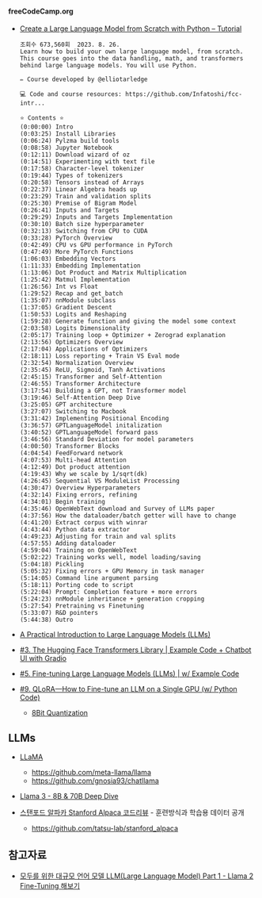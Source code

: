#### freeCodeCamp.org ####

* [Create a Large Language Model from Scratch with Python – Tutorial](https://www.youtube.com/watch?v=UU1WVnMk4E8)

  ```
  조회수 673,560회  2023. 8. 26.
  Learn how to build your own large language model, from scratch. This course goes into the data handling, math, and transformers behind large language models. You will use Python.
  
  ✏️ Course developed by @elliotarledge 
  
  💻 Code and course resources: https://github.com/Infatoshi/fcc-intr...
  
  ⭐️ Contents ⭐️
  (0:00:00) Intro
  (0:03:25) Install Libraries
  (0:06:24) Pylzma build tools
  (0:08:58) Jupyter Notebook
  (0:12:11) Download wizard of oz
  (0:14:51) Experimenting with text file
  (0:17:58) Character-level tokenizer
  (0:19:44) Types of tokenizers
  (0:20:58) Tensors instead of Arrays
  (0:22:37) Linear Algebra heads up
  (0:23:29) Train and validation splits
  (0:25:30) Premise of Bigram Model
  (0:26:41) Inputs and Targets
  (0:29:29) Inputs and Targets Implementation
  (0:30:10) Batch size hyperparameter
  (0:32:13) Switching from CPU to CUDA
  (0:33:28) PyTorch Overview
  (0:42:49) CPU vs GPU performance in PyTorch
  (0:47:49) More PyTorch Functions
  (1:06:03) Embedding Vectors
  (1:11:33) Embedding Implementation
  (1:13:06) Dot Product and Matrix Multiplication
  (1:25:42) Matmul Implementation
  (1:26:56) Int vs Float
  (1:29:52) Recap and get_batch
  (1:35:07) nnModule subclass
  (1:37:05) Gradient Descent
  (1:50:53) Logits and Reshaping
  (1:59:28) Generate function and giving the model some context
  (2:03:58) Logits Dimensionality
  (2:05:17) Training loop + Optimizer + Zerograd explanation
  (2:13:56) Optimizers Overview
  (2:17:04) Applications of Optimizers
  (2:18:11) Loss reporting + Train VS Eval mode
  (2:32:54) Normalization Overview
  (2:35:45) ReLU, Sigmoid, Tanh Activations
  (2:45:15) Transformer and Self-Attention
  (2:46:55) Transformer Architecture
  (3:17:54) Building a GPT, not Transformer model
  (3:19:46) Self-Attention Deep Dive
  (3:25:05) GPT architecture
  (3:27:07) Switching to Macbook
  (3:31:42) Implementing Positional Encoding
  (3:36:57) GPTLanguageModel initalization
  (3:40:52) GPTLanguageModel forward pass
  (3:46:56) Standard Deviation for model parameters
  (4:00:50) Transformer Blocks
  (4:04:54) FeedForward network
  (4:07:53) Multi-head Attention
  (4:12:49) Dot product attention
  (4:19:43) Why we scale by 1/sqrt(dk)
  (4:26:45) Sequential VS ModuleList Processing
  (4:30:47) Overview Hyperparameters
  (4:32:14) Fixing errors, refining
  (4:34:01) Begin training
  (4:35:46) OpenWebText download and Survey of LLMs paper
  (4:37:56) How the dataloader/batch getter will have to change
  (4:41:20) Extract corpus with winrar
  (4:43:44) Python data extractor
  (4:49:23) Adjusting for train and val splits
  (4:57:55) Adding dataloader
  (4:59:04) Training on OpenWebText
  (5:02:22) Training works well, model loading/saving
  (5:04:18) Pickling
  (5:05:32) Fixing errors + GPU Memory in task manager
  (5:14:05) Command line argument parsing
  (5:18:11) Porting code to script
  (5:22:04) Prompt: Completion feature + more errors
  (5:24:23) nnModule inheritance + generation cropping
  (5:27:54) Pretraining vs Finetuning
  (5:33:07) R&D pointers
  (5:44:38) Outro
  ```



* [A Practical Introduction to Large Language Models (LLMs)](https://www.youtube.com/watch?v=tFHeUSJAYbE&list=PLz-ep5RbHosU2hnz5ejezwaYpdMutMVB0)

* [#3. The Hugging Face Transformers Library | Example Code + Chatbot UI with Gradio](https://www.youtube.com/watch?v=jan07gloaRg&list=PLz-ep5RbHosU2hnz5ejezwaYpdMutMVB0&index=3)

* [#5. Fine-tuning Large Language Models (LLMs) | w/ Example Code](https://www.youtube.com/watch?v=eC6Hd1hFvos)

* [#9. QLoRA—How to Fine-tune an LLM on a Single GPU (w/ Python Code)](https://www.youtube.com/watch?v=XpoKB3usmKc&list=PLz-ep5RbHosU2hnz5ejezwaYpdMutMVB0&index=9)
  - [8Bit Quantization](https://flonelin.wordpress.com/2023/12/23/8bit-quantization/)

## LLMs ##

* [LLaMA](https://www.youtube.com/watch?v=jvYpv9VJBOA)
  * https://github.com/meta-llama/llama 
  * https://github.com/gnosia93/chatllama   

* [Llama 3 - 8B & 70B Deep Dive](https://www.youtube.com/watch?v=8Ul_0jddTU4)

* [스탠포드 알파카 Stanford Alpaca 코드리뷰](https://www.youtube.com/watch?v=dLo4QkEq-Hg) - 훈련방식과 학습용 데이터 공개
  - https://github.com/tatsu-lab/stanford_alpaca   

## 참고자료 ##

* [모두를 위한 대규모 언어 모델 LLM(Large Language Model) Part 1 - Llama 2 Fine-Tuning 해보기](https://www.inflearn.com/course/%EB%8C%80%EA%B7%9C%EB%AA%A8-%EC%96%B8%EC%96%B4%EB%AA%A8%EB%8D%B8-llm-part1#curriculum)
